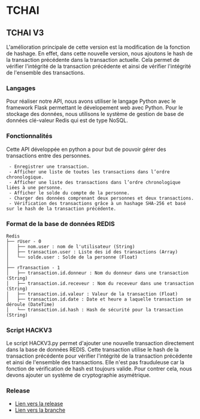 # TCHAI

## TCHAI V3
L'amélioration principale de cette version est la modification de la fonction de hashage. En effet, dans cette nouvelle version, nous ajoutons le hash de la transaction précédente dans la transaction actuelle. Cela permet de vérifier l'intégrité de la transaction précédente et ainsi de vérifier l'intégrité de l'ensemble des transactions.

### Langages
Pour réaliser notre API, nous avons utiliser le langage Python avec le framework Flask permettant le dévelopement web avec Python. Pour le stockage des données, nous utilisons le système de gestion de base de données clé-valeur Redis qui est de type NoSQL.

### Fonctionnalités
Cette API développée en python a pour but de pouvoir gérer des transactions entre des personnes. 

     - Enregistrer une transaction.
     - Afficher une liste de toutes les transactions dans l’ordre chronologique.
     - Afficher une liste des transactions dans l’ordre chronologique liées à une personne.
     - Afficher le solde du compte de la personne.
     - Charger des données comprenant deux personnes et deux transactions.
     - Vérification des transactions grâce à un hashage SHA-256 et basé sur le hash de la transaction précédente.

### Format de la base de données REDIS

```
Redis
├── rUser - 0
│   ├── nom.user : nom de l'utilisateur (String)
│   ├── transaction.user : Liste des id des transactions (Array)
│   └── solde.user : Solde de la personne (Float)
│
├── rTransaction - 1
│   ├── transaction.id.donneur : Nom du donneur dans une transaction (String)
│   ├── transaction.id.receveur : Nom du receveur dans une transaction (String)
│   ├── transaction.id.valeur : Valeur de la transaction (Float)
│   ├── transaction.id.date : Date et heure a laquelle transaction se déroule (DateTime)
│   └── transaction.id.hash : Hash de sécurité pour la transaction (String)
```

### Script HACKV3
Le script HACKV3.py permet d'ajouter une nouvelle transaction directement dans la base de données REDIS. Cette transaction utilise le hash de la transaction précédente pour vérifier l'intégrité de la transaction précédente et ainsi de l'ensemble des transactions. Elle n'est pas frauduleuse car la fonction de vérification de hash est toujours valide. Pour contrer cela, nous devons ajouter un système de cryptographie asymétrique.

### Release
 - [Lien vers la release](https://github.com/clement-gh/Tchai-Clement-GHYS-Benjamin-MILHET/releases/tag/V3)
 - [Lien vers la branche](https://github.com/clement-gh/Tchai-Clement-GHYS-Benjamin-MILHET/tree/tchaiV3)
